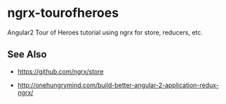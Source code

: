# ngrx-tourofheroes

Angular2 Tour of Heroes tutorial using ngrx for store, reducers,
etc.

## See Also

- https://github.com/ngrx/store

- http://onehungrymind.com/build-better-angular-2-application-redux-ngrx/
